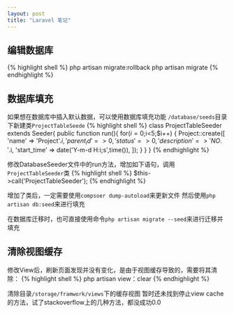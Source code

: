 ```yaml
---
layout: post
title: "Laravel 笔记"
---
```


## 编辑数据库 ##
{% highlight shell %}
php artisan migrate:rollback
php artisan migrate
{% endhighlight %}

## 数据库填充 ##
如果想在数据库中插入默认数据，可以使用数据库填充功能
```/database/seeds```目录下新建类```ProjectTableSeede```
{% highlight shell %}
class ProjectTableSeeder extends Seeder{
    public function run(){
        for($i=0;$i<5;$i++) {
            Project::create([
                'name' => 'Project'.$i,
                'parent_id'=> 0,
                'status' => 0,
                'description' => 'NO.'.$i,
                'start_time' => date('Y-m-d H:i;s',time()),
            ]);
        }
    }
}
{% endhighlight %}

修改DatabaseSeeder文件中的run方法，增加如下语句，调用```ProjectTableSeeder```类
{% highlight shell %}
$this->call('ProjectTableSeeder');
{% endhighlight %}

增加了类后，一定需要使用```compsoer dump-autoload```来更新文件
然后使用```php artisan db:seed```来进行填充

在数据库迁移时，也可直接使用命令```php artisan migrate --seed```来进行迁移并填充

## 清除视图缓存 ##
修改View后，刷新页面发现并没有变化，是由于视图缓存导致的，需要将其清除：
{% highlight shell %}
php artisan view：clear
{% endhighlight %}

清除目录```/storage/framwork/views```下的缓存视图
暂时还未找到停止view cache的方法，试了stackoverflow上的几种方法，都没成功0.0